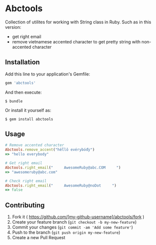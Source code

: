 # Abctools

Collection of utilites for working with String class in Ruby.
Such as in this version:

- get right email
- remove vietnamese accented character to get pretty string with non-accented character

## Installation

Add this line to your application's Gemfile:

```ruby
gem 'abctools'
```

And then execute:

    $ bundle

Or install it yourself as:

    $ gem install abctools

## Usage

```ruby
# Remove accented character
Abctools.remove_accent("hếllô evérybóđỳ")
=> "hello everybody"

# Get right email
Abctools.right_email("     AwesomeRuby@abc.COM     ")
=> "awesomeruby@abc.com"

# Check right email
Abctools.right_email("     AwesomeRuby@noDot     ")
=> false
```

## Contributing

1. Fork it ( https://github.com/[my-github-username]/abctools/fork )
2. Create your feature branch (`git checkout -b my-new-feature`)
3. Commit your changes (`git commit -am 'Add some feature'`)
4. Push to the branch (`git push origin my-new-feature`)
5. Create a new Pull Request
